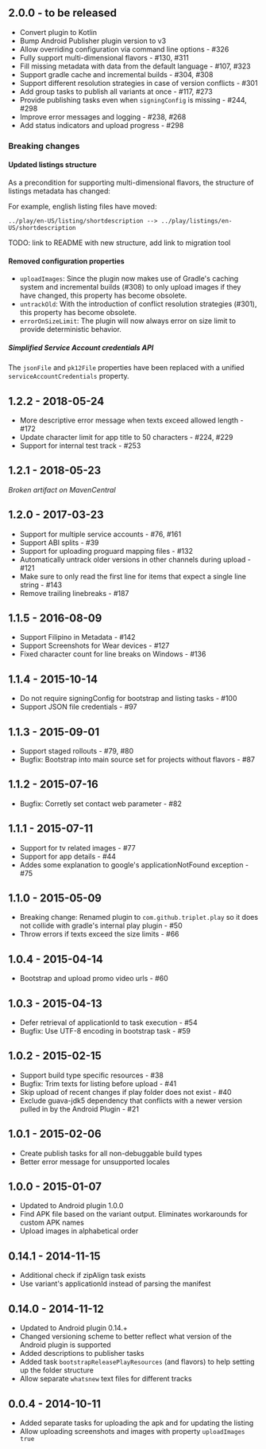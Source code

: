 ## 2.0.0 - to be released

* Convert plugin to Kotlin
* Bump Android Publisher plugin version to v3
* Allow overriding configuration via command line options - #326
* Fully support multi-dimensional flavors - #130, #311
* Fill missing metadata with data from the default language - #107, #323
* Support gradle cache and incremental builds - #304, #308
* Support different resolution strategies in case of version conflicts - #301
* Add group tasks to publish all variants at once - #117, #273
* Provide publishing tasks even when `signingConfig` is missing - #244, #298
* Improve error messages and logging - #238, #268
* Add status indicators and upload progress - #298

### Breaking changes

#### Updated listings structure

As a precondition for supporting multi-dimensional flavors, the structure of listings metadata
has changed:

For example, english listing files have moved:

```
../play/en-US/listing/shortdescription --> ../play/listings/en-US/shortdescription
```

TODO: link to README with new structure, add link to migration tool

#### Removed configuration properties

* `uploadImages`: Since the plugin now makes use of Gradle's caching system and incremental builds
  (#308) to only upload images if they have changed, this property has become obsolete.
* `untrackOld`: With the introduction of conflict resolution strategies (#301), this property has
  become obsolete.
* `errorOnSizeLimit`: The plugin will now always error on size limit to provide deterministic
  behavior.

##### Simplified Service Account credentials API

The `jsonFile` and `pk12File` properties have been replaced with a unified
`serviceAccountCredentials` property.

## 1.2.2 - 2018-05-24

* More descriptive error message when texts exceed allowed length - #172
* Update character limit for app title to 50 characters - #224, #229
* Support for internal test track - #253

## 1.2.1 - 2018-05-23

*Broken artifact on MavenCentral*

## 1.2.0 - 2017-03-23

* Support for multiple service accounts - #76, #161
* Support ABI splits - #39
* Support for uploading proguard mapping files - #132
* Automatically untrack older versions in other channels during upload - #121
* Make sure to only read the first line for items that expect a single line string - #143
* Remove trailing linebreaks - #187

## 1.1.5 - 2016-08-09

* Support Filipino in Metadata - #142
* Support Screenshots for Wear devices - #127
* Fixed character count for line breaks on Windows - #136

## 1.1.4 - 2015-10-14

* Do not require signingConfig for bootstrap and listing tasks - #100
* Support JSON file credentials - #97

## 1.1.3 - 2015-09-01

* Support staged rollouts - #79, #80
* Bugfix: Bootstrap into main source set for projects without flavors - #87

## 1.1.2 - 2015-07-16

* Bugfix: Corretly set contact web parameter - #82

## 1.1.1 - 2015-07-11

* Support for tv related images - #77
* Support for app details - #44
* Addes some explanation to google's applicationNotFound exception - #75

## 1.1.0 - 2015-05-09

* Breaking change: Renamed plugin to `com.github.triplet.play` so it does not collide with gradle's
  internal play plugin - #50
* Throw errors if texts exceed the size limits - #66

## 1.0.4 - 2015-04-14

* Bootstrap and upload promo video urls - #60

## 1.0.3 - 2015-04-13

* Defer retrieval of applicationId to task execution - #54
* Bugfix: Use UTF-8 encoding in bootstrap task - #59

## 1.0.2 - 2015-02-15

* Support build type specific resources - #38
* Bugfix: Trim texts for listing before upload - #41
* Skip upload of recent changes if play folder does not exist - #40
* Exclude guava-jdk5 dependency that conflicts with a newer version pulled in by the Android
  Plugin - #21

## 1.0.1 - 2015-02-06

* Create publish tasks for all non-debuggable build types
* Better error message for unsupported locales

## 1.0.0 - 2015-01-07

* Updated to Android plugin 1.0.0
* Find APK file based on the variant output. Eliminates workarounds for custom APK names
* Upload images in alphabetical order

## 0.14.1 - 2014-11-15

* Additional check if zipAlign task exists
* Use variant's applicationId instead of parsing the manifest

## 0.14.0 - 2014-11-12

* Updated to Android plugin 0.14.+
* Changed versioning scheme to better reflect what version of the Android plugin is supported
* Added descriptions to publisher tasks
* Added task `bootstrapReleasePlayResources` (and flavors) to help setting up the folder structure
* Allow separate `whatsnew` text files for different tracks

## 0.0.4 - 2014-10-11

* Added separate tasks for uploading the apk and for updating the listing
* Allow uploading screenshots and images with property `uploadImages true`
